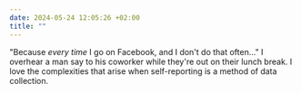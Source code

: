 ```yaml
---
date: 2024-05-24 12:05:26 +02:00
title: ""
---
```

"Because _every time_ I go on Facebook, and I don't do that often..." I overhear a man say to his coworker while they're out on their lunch break. I love the complexities that arise when self-reporting is a method of data collection. 
